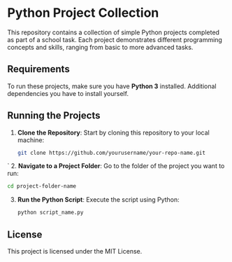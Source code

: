 # Python Project Collection

This repository contains a collection of simple Python projects completed as part of a school task. Each project demonstrates different programming concepts and skills, ranging from basic to more advanced tasks.

## Requirements

To run these projects, make sure you have **Python 3** installed. Additional dependencies you have to install yourself.

## Running the Projects

1. **Clone the Repository**: Start by cloning this repository to your local machine:
   ```bash
   git clone https://github.com/yourusername/your-repo-name.git
  `
2. **Navigate to a Project Folder**: Go to the folder of the project you want to run:
  ```bash
  cd project-folder-name
  ```

3. **Run the Python Script**: Execute the script using Python:
    ```bash
    python script_name.py
    ```

## License
This project is licensed under the MIT License.
